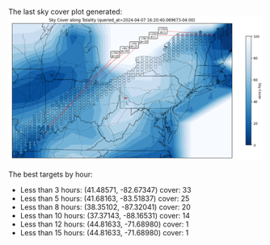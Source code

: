 The last sky cover plot generated:
![cover](cover.png)

The best targets by hour:
 - Less than 3 hours: (41.48571, -82.67347) cover: 33
 - Less than 5 hours: (41.68163, -83.51837) cover: 25
 - Less than 8 hours: (38.35102, -87.32041) cover: 20
 - Less than 10 hours: (37.37143, -88.16531) cover: 14
 - Less than 12 hours: (44.81633, -71.68980) cover: 1
 - Less than 15 hours: (44.81633, -71.68980) cover: 1
